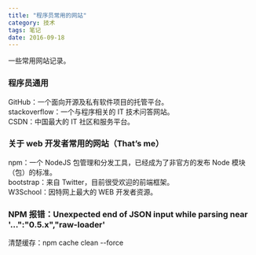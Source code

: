 ```yaml
---
title: "程序员常用的网站"
category: 技术
tags: 笔记
date: 2016-09-18
---
```


一些常用网站记录。

<!-- more -->

### 程序员通用

GitHub：一个面向开源及私有软件项目的托管平台。  
stackoverflow：一个与程序相关的 IT 技术问答网站。  
CSDN：中国最大的 IT 社区和服务平台。

### 关于 web 开发者常用的网站（That’s me）

npm：一个 NodeJS 包管理和分发工具，已经成为了非官方的发布 Node 模块（包）的标准。  
bootstrap：来自 Twitter，目前很受欢迎的前端框架。  
W3School：因特网上最大的 WEB 开发者资源。

### NPM 报错：Unexpected end of JSON input while parsing near '...":"0.5.x","raw-loader'

清楚缓存：npm cache clean --force
